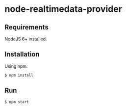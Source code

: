 # node-realtimedata-provider

## Requirements 

NodeJS 6+ installed.

## Installation

Using npm:

```bash
$ npm install
```

## Run

```bash
$ npm start
```
